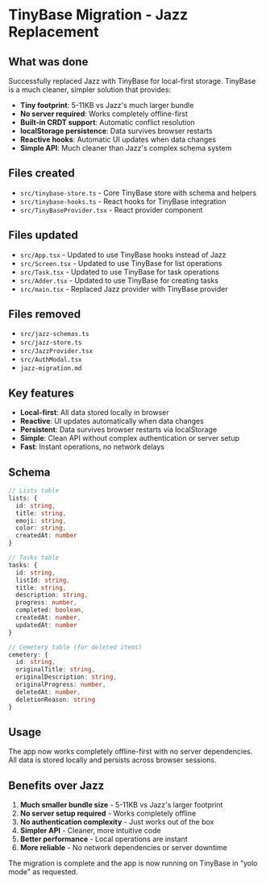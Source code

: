 # TinyBase Migration - Jazz Replacement

## What was done

Successfully replaced Jazz with TinyBase for local-first storage. TinyBase is a much cleaner, simpler solution that provides:

- **Tiny footprint**: 5-11KB vs Jazz's much larger bundle
- **No server required**: Works completely offline-first
- **Built-in CRDT support**: Automatic conflict resolution
- **localStorage persistence**: Data survives browser restarts
- **Reactive hooks**: Automatic UI updates when data changes
- **Simple API**: Much cleaner than Jazz's complex schema system

## Files created

- `src/tinybase-store.ts` - Core TinyBase store with schema and helpers
- `src/tinybase-hooks.ts` - React hooks for TinyBase integration
- `src/TinyBaseProvider.tsx` - React provider component

## Files updated

- `src/App.tsx` - Updated to use TinyBase hooks instead of Jazz
- `src/Screen.tsx` - Updated to use TinyBase for list operations
- `src/Task.tsx` - Updated to use TinyBase for task operations
- `src/Adder.tsx` - Updated to use TinyBase for creating tasks
- `src/main.tsx` - Replaced Jazz provider with TinyBase provider

## Files removed

- `src/jazz-schemas.ts`
- `src/jazz-store.ts`
- `src/JazzProvider.tsx`
- `src/AuthModal.tsx`
- `jazz-migration.md`

## Key features

- **Local-first**: All data stored locally in browser
- **Reactive**: UI updates automatically when data changes
- **Persistent**: Data survives browser restarts via localStorage
- **Simple**: Clean API without complex authentication or server setup
- **Fast**: Instant operations, no network delays

## Schema

```typescript
// Lists table
lists: {
  id: string,
  title: string,
  emoji: string,
  color: string,
  createdAt: number
}

// Tasks table
tasks: {
  id: string,
  listId: string,
  title: string,
  description: string,
  progress: number,
  completed: boolean,
  createdAt: number,
  updatedAt: number
}

// Cemetery table (for deleted items)
cemetery: {
  id: string,
  originalTitle: string,
  originalDescription: string,
  originalProgress: number,
  deletedAt: number,
  deletionReason: string
}
```

## Usage

The app now works completely offline-first with no server dependencies. All data is stored locally and persists across browser sessions.

## Benefits over Jazz

1. **Much smaller bundle size** - 5-11KB vs Jazz's larger footprint
2. **No server setup required** - Works completely offline
3. **No authentication complexity** - Just works out of the box
4. **Simpler API** - Cleaner, more intuitive code
5. **Better performance** - Local operations are instant
6. **More reliable** - No network dependencies or server downtime

The migration is complete and the app is now running on TinyBase in "yolo mode" as requested.